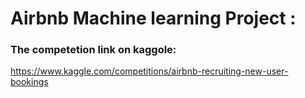 # Airbnb Machine learning Project :

### The competetion link on kaggole: 
https://www.kaggle.com/competitions/airbnb-recruiting-new-user-bookings

